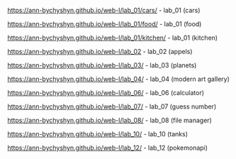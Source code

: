 https://ann-bychyshyn.github.io/web-l/lab_01/cars/ - lab_01 (cars)

https://ann-bychyshyn.github.io/web-l/lab_01/food/ - lab_01 (food)

https://ann-bychyshyn.github.io/web-l/lab_01/kitchen/ - lab_01 (kitchen)

https://ann-bychyshyn.github.io/web-l/lab_02 - lab_02 (appels)

https://ann-bychyshyn.github.io/web-l/lab_03/ - lab_03 (planets)

https://ann-bychyshyn.github.io/web-l/lab_04/ - lab_04 (modern art gallery)

https://ann-bychyshyn.github.io/web-l/lab_06/ - lab_06 (calculator)

https://ann-bychyshyn.github.io/web-l/lab_07/ - lab_07 (guess number)

https://ann-bychyshyn.github.io/web-l/lab_08/ - lab_08 (file manager)

https://ann-bychyshyn.github.io/web-l/lab_10/ - lab_10 (tanks)

https://ann-bychyshyn.github.io/web-l/lab_12/ - lab_12 (pokemonapi)
